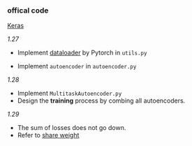 ### offical code <br>
[Keras](https://github.com/ghif/mtae/tree/cee4bcd2df685f27b606a77eb92647a30b03a28c)

*1.27*<br>
+ Implement [dataloader](https://blog.csdn.net/guyuealian/article/details/88343924) by Pytorch in ```utils.py```

+ Implement ```autoencoder``` in ```autoencoder.py``` 


*1.28*

+ Implement ```MultitaskAutoencoder.py```
+ Design the **training** process by combing all autoencoders. 

*1.29*

+ The sum of losses does not go down.
+ Refer to [share weight](https://discuss.pytorch.org/t/how-to-implement-two-networks-with-shared-weights-and-with-separate-batch-normalizations/6902/2)